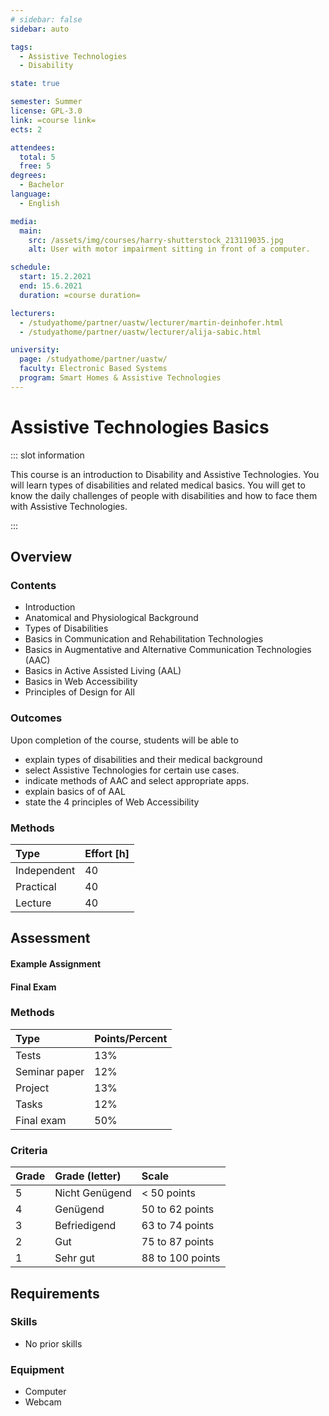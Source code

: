 ```yaml
---
# sidebar: false
sidebar: auto

tags:
  - Assistive Technologies
  - Disability

state: true

semester: Summer
license: GPL-3.0
link: =course link=
ects: 2

attendees:
  total: 5
  free: 5
degrees:
  - Bachelor
language:
  - English

media:
  main:
    src: /assets/img/courses/harry-shutterstock_213119035.jpg
    alt: User with motor impairment sitting in front of a computer.

schedule:
  start: 15.2.2021
  end: 15.6.2021
  duration: =course duration=

lecturers:
  - /studyathome/partner/uastw/lecturer/martin-deinhofer.html
  - /studyathome/partner/uastw/lecturer/alija-sabic.html

university:
  page: /studyathome/partner/uastw/
  faculty: Electronic Based Systems
  program: Smart Homes & Assistive Technologies
---
```


# Assistive Technologies Basics

::: slot information

This course is an introduction to Disability and Assistive Technologies. You will learn types of disabilities and related medical basics. You will get to know the daily challenges of people with disabilities and how to face them with Assistive Technologies.

:::

## Overview

### Contents

- Introduction
- Anatomical and Physiological Background
- Types of Disabilities
- Basics in Communication and Rehabilitation Technologies
- Basics in Augmentative and Alternative Communication Technologies (AAC)
- Basics in Active Assisted Living (AAL)
- Basics in Web Accessibility
- Principles of Design for All

### Outcomes

Upon completion of the course, students will be able to

- explain types of disabilities and their medical background
- select Assistive Technologies for certain use cases.
- indicate methods of AAC and select appropriate apps.
- explain basics of of AAL
- state the 4 principles of Web Accessibility

### Methods

| Type        | Effort \[h\] |
| :---------- | :----------- |
| Independent | 40           |
| Practical   | 40           |
| Lecture     | 40           |

## Assessment

<!-- Describe Assessment procedure verbally -->

#### Example Assignment

<!-- Describe an example assignment definition -->

#### Final Exam

<!-- The final exam will be ... -->

### Methods

| Type          | Points/Percent |
| :------------ | :------------- |
| Tests         | 13%            |
| Seminar paper | 12%            |
| Project       | 13%            |
| Tasks         | 12%            |
| Final exam    | 50%            |

### Criteria

| Grade | Grade (letter) | Scale            |
| :---- | :------------- | :--------------- |
| 5     | Nicht Genügend | < 50 points      |
| 4     | Genügend       | 50 to 62 points  |
| 3     | Befriedigend   | 63 to 74 points  |
| 2     | Gut            | 75 to 87 points  |
| 1     | Sehr gut       | 88 to 100 points |

## Requirements

### Skills

- No prior skills

### Equipment

- Computer
- Webcam

